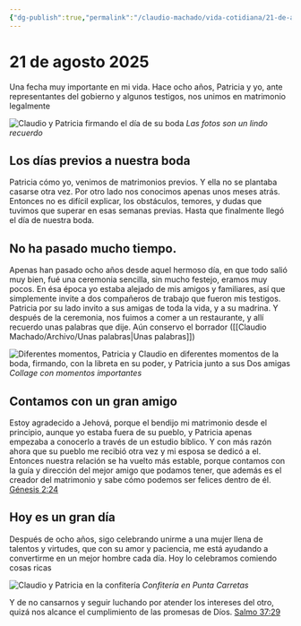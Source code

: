```yaml
---
{"dg-publish":true,"permalink":"/claudio-machado/vida-cotidiana/21-de-agosto-2025/"}
---
```


# **21 de agosto 2025**

Una fecha muy importante en mi vida. Hace ocho años, Patricia y yo, ante representantes del gobierno y algunos testigos, nos unimos en matrimonio legalmente 

![Claudio y Patricia firmando el día de su boda](/img/user/assets/fotos-cotidianas/20170821_firma-registro-civil.jpg) *Las fotos son un lindo recuerdo*
## Los días previos a nuestra boda 

Patricia cómo yo, venimos de matrimonios previos.  Y ella no se plantaba casarse otra vez. Por otro lado nos conocimos apenas unos meses atrás. Entonces no es difícil explicar, los obstáculos, temores, y dudas que tuvimos que superar en esas semanas previas. Hasta que finalmente llegó el día de nuestra boda.

## No ha pasado mucho tiempo.

Apenas han pasado ocho años desde aquel hermoso día, en que todo salió muy bien, fué una ceremonia sencilla, sin mucho festejo, eramos muy pocos. En ésa época yo estaba alejado de mis amigos y familiares, así que simplemente invite a dos compañeros de trabajo que fueron mis testigos. Patricia por su lado invito a sus amigas de toda la vida, y a su madrina. Y después de la ceremonia, nos fuimos a comer a un restaurante, y allí recuerdo unas palabras que dije. Aún conservo el borrador ([[Claudio Machado/Archivo/Unas palabras\|Unas palabras]])

![Diferentes momentos, Patricia y Claudio en diferentes momentos de la boda, firmando, con la libreta en su poder, y Patricia junto a sus Dos amigas](/img/user/assets/fotos-cotidianas/collage-nuestra-boda.jpg) *Collage con momentos importantes*


## Contamos con un gran amigo 

Estoy agradecido a Jehová, porque el bendijo mi matrimonio desde el principio, aunque yo estaba fuera de su pueblo, y Patricia apenas empezaba a conocerlo a través de un estudio bíblico. Y con más razón ahora que su pueblo me recibió otra vez y mi esposa se dedicó a el. Entonces nuestra relación se ha vuelto más estable, porque contamos con la guía y dirección del mejor amigo que podamos tener, que además es el creador del matrimonio y sabe cómo podemos ser felices dentro de él.  [Génesis 2:24](https://wol.jw.org/es/wol/b/r4/lp-s/nwtsty/1/2#v=1:2:24) 





## Hoy es un gran día 
Después de ocho años, sigo celebrando unirme a una mujer llena de talentos y virtudes, que con su amor y paciencia, me está ayudando a convertirme en un mejor hombre cada día. Hoy lo celebramos comiendo cosas ricas 

![Claudio y Patricia en la confitería](/img/user/assets/fotos-cotidianas/20250821_celebrando-aiversario.jpg) *Confitería en Punta Carretas*

Y de no cansarnos y seguir luchando por atender los intereses del otro, quizá nos alcance el cumplimiento de las promesas de Díos. [Salmo 37:29](https://wol.jw.org/es/wol/b/r4/lp-s/nwtsty/19/37#v=19:37:29) 


